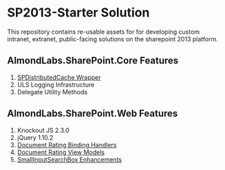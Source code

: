 SP2013-Starter Solution
==============

<div>This repository contains re-usable assets for for developing custom intranet, extranet, public-facing solutions on the sharepoint 2013 platform.</div>

<h2>AlmondLabs.SharePoint.Core Features</h2>
<ol>
  <li><a href="http://almondlabs.com/blog/using-the-distributed-cache-in-sharepoint-2013.aspx">SPDistributedCache Wrapper</a></li>
  <li>ULS Logging Infrastructure</li>
  <li>Delegate Utility Methods</li>
</ol>

<h2>AlmondLabs.SharePoint.Web Features</h2>
<ol>
  <li>Knockout JS 2.3.0</li>
  <li>jQuery 1.10.2</li>
  <li><a href="http://almondlabs.com/blog/adding-interactive-ratings-to-sharepoint-2013-search-results-part-1.aspx">Document Rating Binding Handlers</a></li>
  <li><a href="http://almondlabs.com/blog/adding-interactive-ratings-to-sharepoint-2013-search-results-part-2.aspx">Document Rating View Models</a></li>
  <li><a href="http://almondlabs.com/blog/enhancing-the-small-input-search-box/">SmallInputSearchBox Enhancements</a></li>
</ol>
